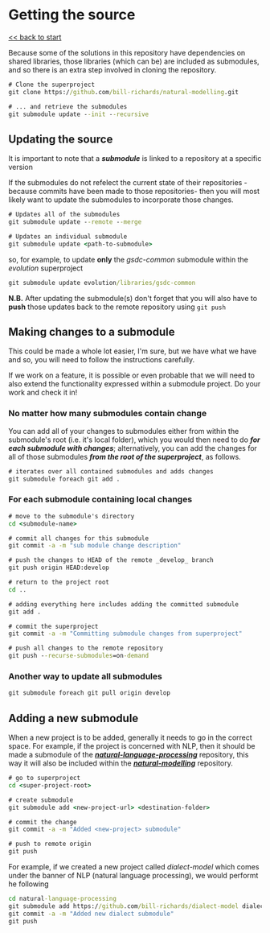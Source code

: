 # Getting the source

[<< back to start](index.md)

Because some of the solutions in this repository have dependencies on shared libraries, those libraries (which can be) are included as submodules, and so there is an extra step involved in cloning the repository.

```cmd
# Clone the superproject
git clone https://github.com/bill-richards/natural-modelling.git

# ... and retrieve the submodules
git submodule update --init --recursive
```

## Updating the source

It is important to note that a _**submodule**_ is linked to a repository at a specific version

If the submodules do not refelect the current state of their repositories -because commits have been made to those repositories- then you will most likely want to update the submodules to incorporate those changes.

```cmd
# Updates all of the submodules 
git submodule update --remote --merge

# Updates an individual submodule 
git submodule update <path-to-submodule>
```

so, for example, to update **only** the _gsdc-common_ submodule within the _evolution_ superproject

```cmd
git submodule update evolution/libraries/gsdc-common
```

**N.B.** After updating the submodule(s) don't forget that you will also have to **push** those updates back to the remote repository using `git push`

## Making changes to a submodule

This could be made a whole lot easier, I'm sure, but we have what we have and so, you will need to follow the instructions carefully.

If we work on a feature, it is possible or even probable that we will need to also extend the functionality expressed within a submodule project. Do your work and check it in!

### No matter how many submodules contain change

You can add all of your changes to submodules either from within the submodule's root (i.e. it's local folder), which you would then need to do **_for each submodule with changes_**; alternatively, you can add the changes for all of those submodules **_from the root of the superproject_**, as follows.

```cmd
# iterates over all contained submodules and adds changes
git submodule foreach git add . 
```

### For each submodule containing local changes

```cmd
# move to the submodule's directory
cd <submodule-name>

# commit all changes for this submodule
git commit -a -m "sub module change description"

# push the changes to HEAD of the remote _develop_ branch
git push origin HEAD:develop

# return to the project root
cd ..

# adding everything here includes adding the committed submodule
git add .

# commit the superproject
git commit -a -m "Committing submodule changes from superproject"

# push all changes to the remote repository
git push --recurse-submodules=on-demand
```

### Another way to update  all submodules

```cmd
git submodule foreach git pull origin develop
```

## Adding a new submodule

When a new project is to be added, generally it needs to go in the correct space. For example, if the project is concerned with NLP, then it should be made a submodule of the [**_natural-language-processing_**](https://github.com/bill-richards/natural-language-processing) repository, this way it will also be included within the [**_natural-modelling_**](https://github.com/bill-richards/natural-modelling) repository.

```cmd
# go to superproject
cd <super-project-root>

# create submodule
git submodule add <new-project-url> <destination-folder>

# commit the change
git commit -a -m "Added <new-project> submodule"

# push to remote origin
git push 
```

For example, if we created a new project called _dialect-model_ which comes under the banner of NLP (natural language processing), we would performt he following

```cmd
cd natural-language-processing
git submodule add https://github.com/bill-richards/dialect-model dialect
git commit -a -m "Added new dialect submodule"
git push
```
